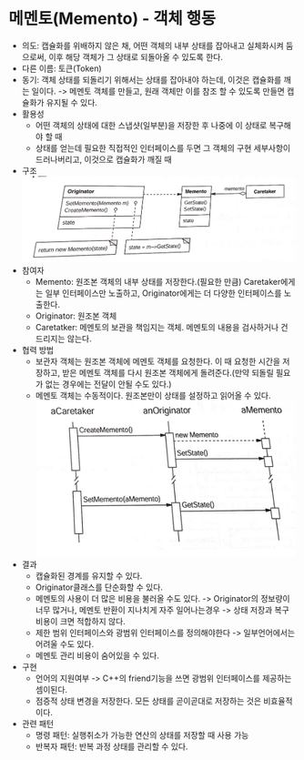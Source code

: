 # 메멘토(Memento) - 객체 행동

* 의도: 캡슐화를 위배하지 않은 채, 어떤 객체의 내부 상태를 잡아내고 실체화시켜 둠으로써, 이후 해당 객체가 그 상태로 되돌아올 수 있도록 한다.
* 다른 이름: 토큰(Token)
* 동기: 객체 상태를 되돌리기 위해서는 상태를 잡아내야 하는데,  이것은 캡슐화를 깨는 일이다. -> 메멘토 객체를 만들고, 원래 객체만 이를 참조 할 수 있도록 만들면 캡슐화가 유지될 수 있다.
* 활용성
	* 어떤 객체의 상태에 대한 스냅샷(일부분)을 저장한 후 나중에 이 상태로 복구해야 할 때
	* 상태를 얻는데 필요한 직접적인 인터페이스를 두면 그 객체의 구현 세부사항이 드러나버리고, 이것으로 캡슐화가 깨질 때
* 구조
  ![Memento](/img/Memento.JPG) 
* 참여자
	* Memento: 원조본 객체의 내부 상태를 저장한다.(필요한 만큼) Caretaker에게는 일부 인터페이스만 노출하고, Originator에게는 더 다양한 인터페이스를 노출한다.
	* Originator: 원조본 객체
	* Caretatker: 메멘토의 보관을 책임지는 객체. 메멘토의 내용을 검사하거나 건드리지는 않는다.
* 협력 방법
	* 보관자 객체는 원조본 객체에 메멘토 객체를 요청한다. 이 때 요청한 시간을 저장하고, 받은 메멘토 객체를 다시 원조본 객체에게 돌려준다.(만약 되돌릴 필요가 없는 경우에는 전달이 안될 수도 있다.)
	* 메멘토 객체는 수동적이다. 원조본만이 상태를 설정하고 읽어올 수 있다.
	![MementoInteraction](/img/MementoInteraction.JPG) 
* 결과
	* 캡슐화된 경계를 유지할 수 있다.
	* Originator클래스를 단순화할 수 있다.
	* 메멘토의 사용이 더 많은 비용을 불러올 수도 있다. -> Originator의 정보량이 너무 많거나,  메멘토 반환이 지나치게 자주 일어나는경우 -> 상태 저장과 복구 비용이 크면 적합하지 않다.
	* 제한 범위 인터페이스와 광범위 인터페이스를 정의해야한다 -> 일부언어에서는 어려울 수도 있다.
	* 메멘토 관리 비용이 숨어있을 수 있다.
* 구현
	* 언어의 지원여부 ->  C++의 friend기능을 쓰면 광범위 인터페이스를 제공하는 셈이된다.
	* 점증적 상태 변경을 저장한다. 모든 상태를 곧이곧대로 저장하는 것은 비효율적이다.
* 관련 패턴
	* 명령 패턴: 실행취소가 가능한 연산의 상태를 저장할 때 사용 가능
	* 반복자 패턴: 반복 과정 상태를 관리할 수 있다.